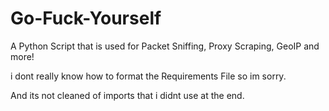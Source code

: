 # Go-Fuck-Yourself
A Python Script that is used for Packet Sniffing, Proxy Scraping, GeoIP and more!

i dont really know how to format the Requirements File so im sorry.

And its not cleaned of imports that i didnt use at the end.
